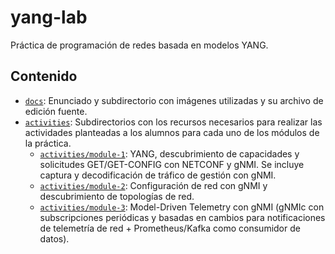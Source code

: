# yang-lab
Práctica de programación de redes basada en modelos YANG.

## Contenido
- [`docs`](docs): Enunciado y subdirectorio con imágenes utilizadas y su archivo de edición fuente. 
- [`activities`](activities): Subdirectorios con los recursos necesarios para realizar las actividades planteadas a los alumnos para cada uno de los módulos de la práctica.
   - [`activities/module-1`](activities/module-1/): YANG, descubrimiento de capacidades y solicitudes GET/GET-CONFIG con NETCONF y gNMI. Se incluye captura y decodificación de tráfico de gestión con gNMI.
  - [`activities/module-2`](activities/module-2/): Configuración de red con gNMI y descubrimiento de topologías de red.
  - [`activities/module-3`](activities/module-3/): Model-Driven Telemetry con gNMI (gNMIc con subscripciones periódicas y basadas en cambios para notificaciones de telemetría de red + Prometheus/Kafka como consumidor de datos).